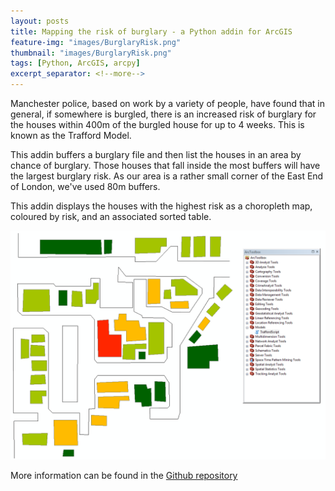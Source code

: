 ```yaml
---
layout: posts
title: Mapping the risk of burglary - a Python addin for ArcGIS
feature-img: "images/BurglaryRisk.png"
thumbnail: "images/BurglaryRisk.png"
tags: [Python, ArcGIS, arcpy]
excerpt_separator: <!--more-->
---
```



<!--more-->


Manchester police, based on work by a variety of people, have found that in general, if somewhere is burgled, there is an increased risk of burglary for the houses within 400m of the burgled house for up to 4 weeks. This is known as the Trafford Model.

This addin buffers a burglary file and then list the houses in an area by chance of burglary. Those houses that fall inside the most buffers will have the largest burglary risk. As our area is a rather small corner of the East End of London, we've used 80m buffers.

This addin displays the houses with the highest risk as a choropleth map, coloured by risk, and an associated sorted table.

<p align="center">
  <img src="/images/BurglaryRisk.png">
</p>

More information can be found in the [Github repository](https://github.com/mednche/AdvancedProgrammingSkills/tree/master/AddinArcGIS)
